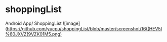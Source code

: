 # shoppingList
Android App/ ShoppingList
![image](https://github.com/yucpu/shoppingList/blob/master/screenshot/16((HEV5I%60JXVZ(9VZK01M5.png)
